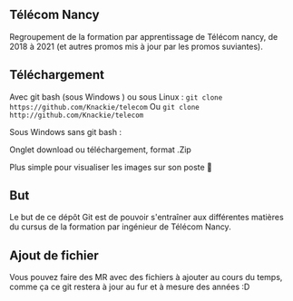 ## Télécom Nancy

Regroupement de la formation par apprentissage de Télécom nancy, de 2018 à 2021 (et autres promos mis à jour par les promos suviantes).


## Téléchargement

Avec git bash (sous Windows )  ou sous Linux : 
```git clone https://github.com/Knackie/telecom```
Ou 
```git clone http://github.com/Knackie/telecom```

Sous Windows sans git bash : 

Onglet download ou téléchargement, format .Zip

Plus simple pour visualiser les images sur son poste 🤔

## But 

Le but de ce dépôt Git est de pouvoir s'entraîner aux différentes matières du cursus de la formation par ingénieur de Télécom Nancy.

## Ajout de fichier

Vous pouvez faire des MR avec des fichiers à ajouter au cours du temps, comme ça ce git restera à jour au fur et à mesure des années :D
